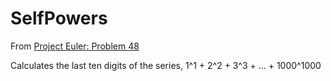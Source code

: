 # SelfPowers

From [Project Euler: Problem 48](https://projecteuler.net/problem=48)

Calculates the last ten digits of the series, 1^1 + 2^2 + 3^3 + ... + 1000^1000
